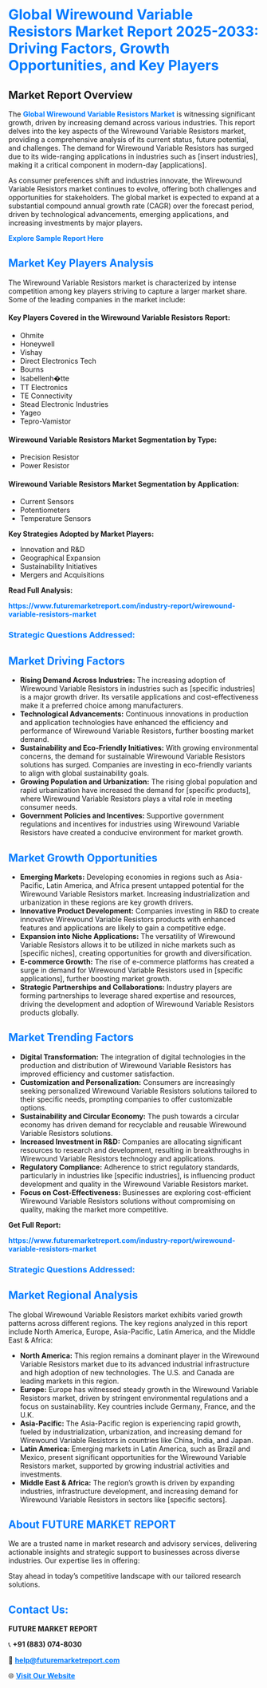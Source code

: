 <h1 style="color: #007BFF;">Global Wirewound Variable Resistors Market Report 2025-2033: Driving Factors, Growth Opportunities, and Key Players</h1>

<section id="overview">
<h2>Market Report Overview</h2>
<p>The <a href="https://www.futuremarketreport.com/industry-report/wirewound-variable-resistors-market" style="color: #007BFF; text-decoration: none;"><strong>Global Wirewound Variable Resistors Market</strong></a> is witnessing significant growth, driven by increasing demand across various industries. This report delves into the key aspects of the Wirewound Variable Resistors market, providing a comprehensive analysis of its current status, future potential, and challenges. The demand for Wirewound Variable Resistors has surged due to its wide-ranging applications in industries such as [insert industries], making it a critical component in modern-day [applications].</p>
<p>As consumer preferences shift and industries innovate, the Wirewound Variable Resistors market continues to evolve, offering both challenges and opportunities for stakeholders. The global market is expected to expand at a substantial compound annual growth rate (CAGR) over the forecast period, driven by technological advancements, emerging applications, and increasing investments by major players.</p>
</section>

<section id="overview">
<p><a href="https://www.futuremarketreport.com/request-sample/reportId=116052" style="color: #007BFF; text-decoration: none;"><strong>Explore Sample Report Here</strong></a></p>
</section>

<section id="key-players">
<h2 style="color: #007BFF;">Market Key Players Analysis</h2>
<p>The Wirewound Variable Resistors market is characterized by intense competition among key players striving to capture a larger market share. Some of the leading companies in the market include:</p>
<h4>Key Players Covered in the Wirewound Variable Resistors Report:</h4>
<ul><li>Ohmite</li><li>Honeywell</li><li>Vishay</li><li>Direct Electronics Tech</li><li>Bourns</li><li>Isabellenh�tte</li><li>TT Electronics</li><li>TE Connectivity</li><li>Stead Electronic Industries</li><li>Yageo</li><li>Tepro-Vamistor</li></ul>
<h4>Wirewound Variable Resistors Market Segmentation by Type:</h4>
<ul><li>Precision Resistor</li><li>Power Resistor</li></ul>

<h4>Wirewound Variable Resistors Market Segmentation by Application:</h4>
<ul><li>Current Sensors</li><li>Potentiometers</li><li>Temperature Sensors</li></ul>
<p><strong>Key Strategies Adopted by Market Players:</strong></p>
<ul>
<li>Innovation and R&D</li>
<li>Geographical Expansion</li>
<li>Sustainability Initiatives</li>
<li>Mergers and Acquisitions</li>
</ul>
</section>

<section>
<p><strong>Read Full Analysis: </strong></p><a href="https://www.futuremarketreport.com/industry-report/wirewound-variable-resistors-market" style="color: #007BFF; text-decoration: none;"><strong>https://www.futuremarketreport.com/industry-report/wirewound-variable-resistors-market</strong></a>
<h3 style="color: #007BFF;">Strategic Questions Addressed:</h3>
</section>

<section id="driving-factors">
<h2 style="color: #007BFF;">Market Driving Factors</h2>
<ul>
<li><strong>Rising Demand Across Industries:</strong> The increasing adoption of Wirewound Variable Resistors in industries such as [specific industries] is a major growth driver. Its versatile applications and cost-effectiveness make it a preferred choice among manufacturers.</li>
<li><strong>Technological Advancements:</strong> Continuous innovations in production and application technologies have enhanced the efficiency and performance of Wirewound Variable Resistors, further boosting market demand.</li>
<li><strong>Sustainability and Eco-Friendly Initiatives:</strong> With growing environmental concerns, the demand for sustainable Wirewound Variable Resistors solutions has surged. Companies are investing in eco-friendly variants to align with global sustainability goals.</li>
<li><strong>Growing Population and Urbanization:</strong> The rising global population and rapid urbanization have increased the demand for [specific products], where Wirewound Variable Resistors plays a vital role in meeting consumer needs.</li>
<li><strong>Government Policies and Incentives:</strong> Supportive government regulations and incentives for industries using Wirewound Variable Resistors have created a conducive environment for market growth.</li>
</ul>
</section>

<section id="growth-opportunities">
<h2 style="color: #007BFF;">Market Growth Opportunities</h2>
<ul>
<li><strong>Emerging Markets:</strong> Developing economies in regions such as Asia-Pacific, Latin America, and Africa present untapped potential for the Wirewound Variable Resistors market. Increasing industrialization and urbanization in these regions are key growth drivers.</li>
<li><strong>Innovative Product Development:</strong> Companies investing in R&D to create innovative Wirewound Variable Resistors products with enhanced features and applications are likely to gain a competitive edge.</li>
<li><strong>Expansion into Niche Applications:</strong> The versatility of Wirewound Variable Resistors allows it to be utilized in niche markets such as [specific niches], creating opportunities for growth and diversification.</li>
<li><strong>E-commerce Growth:</strong> The rise of e-commerce platforms has created a surge in demand for Wirewound Variable Resistors used in [specific applications], further boosting market growth.</li>
<li><strong>Strategic Partnerships and Collaborations:</strong> Industry players are forming partnerships to leverage shared expertise and resources, driving the development and adoption of Wirewound Variable Resistors products globally.</li>
</ul>
</section>

<section id="trending-factors">
<h2 style="color: #007BFF;">Market Trending Factors</h2>
<ul>
<li><strong>Digital Transformation:</strong> The integration of digital technologies in the production and distribution of Wirewound Variable Resistors has improved efficiency and customer satisfaction.</li>
<li><strong>Customization and Personalization:</strong> Consumers are increasingly seeking personalized Wirewound Variable Resistors solutions tailored to their specific needs, prompting companies to offer customizable options.</li>
<li><strong>Sustainability and Circular Economy:</strong> The push towards a circular economy has driven demand for recyclable and reusable Wirewound Variable Resistors solutions.</li>
<li><strong>Increased Investment in R&D:</strong> Companies are allocating significant resources to research and development, resulting in breakthroughs in Wirewound Variable Resistors technology and applications.</li>
<li><strong>Regulatory Compliance:</strong> Adherence to strict regulatory standards, particularly in industries like [specific industries], is influencing product development and quality in the Wirewound Variable Resistors market.</li>
<li><strong>Focus on Cost-Effectiveness:</strong> Businesses are exploring cost-efficient Wirewound Variable Resistors solutions without compromising on quality, making the market more competitive.</li>
</ul>
</section>

<section>
<p><strong>Get Full Report: </strong></p><a href="https://www.futuremarketreport.com/industry-report/wirewound-variable-resistors-market" style="color: #007BFF; text-decoration: none;"><strong>https://www.futuremarketreport.com/industry-report/wirewound-variable-resistors-market</strong></a>
<h3 style="color: #007BFF;">Strategic Questions Addressed:</h3>
</section>


<section id="regional-analysis">
<h2 style="color: #007BFF;">Market Regional Analysis</h2>
<p>The global Wirewound Variable Resistors market exhibits varied growth patterns across different regions. The key regions analyzed in this report include North America, Europe, Asia-Pacific, Latin America, and the Middle East & Africa:</p>
<ul>
<li><strong>North America:</strong> This region remains a dominant player in the Wirewound Variable Resistors market due to its advanced industrial infrastructure and high adoption of new technologies. The U.S. and Canada are leading markets in this region.</li>
<li><strong>Europe:</strong> Europe has witnessed steady growth in the Wirewound Variable Resistors market, driven by stringent environmental regulations and a focus on sustainability. Key countries include Germany, France, and the U.K.</li>
<li><strong>Asia-Pacific:</strong> The Asia-Pacific region is experiencing rapid growth, fueled by industrialization, urbanization, and increasing demand for Wirewound Variable Resistors in countries like China, India, and Japan.</li>
<li><strong>Latin America:</strong> Emerging markets in Latin America, such as Brazil and Mexico, present significant opportunities for the Wirewound Variable Resistors market, supported by growing industrial activities and investments.</li>
<li><strong>Middle East & Africa:</strong> The region’s growth is driven by expanding industries, infrastructure development, and increasing demand for Wirewound Variable Resistors in sectors like [specific sectors].</li>
</ul>
</section>

<footer>
<h2 style="color: #007BFF;">About FUTURE MARKET REPORT</h2>
<p>We are a trusted name in market research and advisory services, delivering actionable insights and strategic support to businesses across diverse industries. Our expertise lies in offering:</p>

<p>Stay ahead in today’s competitive landscape with our tailored research solutions.</p>

<h2 style="color: #007BFF;">Contact Us:</h2>
<p><strong>FUTURE MARKET REPORT</strong></p>
<p>📞 <strong>+91 (883) 074-8030</strong></p>
<p>📧 <strong><a href="mailto:help@futuremarketreport.com" style="color: #007BFF;">help@futuremarketreport.com</a></strong></p>
<p>🌐 <strong><a href="https://www.futuremarketreport.com/" style="color: #007BFF;">Visit Our Website</a></strong></p>
</footer>
